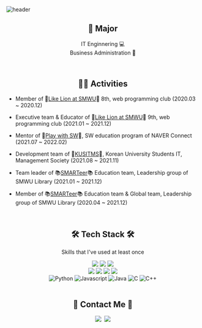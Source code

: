 
![header](https://capsule-render.vercel.app/api?type=waving&color=auto&height=300&section=header&text=Jeongin%20Yoon&fontSize=90)

<div align="center">

## 🏫 Major 
IT Enginnering 💻 <br/>
Business Administration 💼
   
   <br/>
 </div>

<div align="center">

## 👩‍💻 Activities    </div>

* Member of 🦁[Like Lion at SMWU](https://www.likelion.net/univ)🦁 8th, web programming club (2020.03 ~ 2020.12)

* Executive team & Educator of 🦁[Like Lion at SMWU](https://www.likelion.net/univ)🦁 9th, web programming club (2021.01 ~ 2021.12)

* Mentor of 🤖[Play with SW](https://www.playsw.or.kr/main)🤖, SW education program of NAVER Connect (2021.07 ~ 2022.02)

* Development team of 🔗[KUSITMS](https://cafe.naver.com/kusitms)🔗, Korean University Students IT, Management Society (2021.08 ~ 2021.11)

* Team leader of 📚[SMARTeer](https://cafe.naver.com/smarteer)📚 Education team, Leadership group of SMWU Library (2021.01 ~ 2021.12)

* Member of 📚[SMARTeer](https://cafe.naver.com/smarteer)📚 Education team & Global team, Leadership group of SMWU Library (2020.04 ~ 2021.12)
   

<div align="center">
<br/>

## 🛠 Tech Stack 🛠
Skills that I've used at least once

<p>

 
<img src="https://img.shields.io/badge/Django-092E20?style=flat-square&logo=Django&logoColor=white"/>
<img src="https://img.shields.io/badge/Node.js-339933?style=flat-square&logo=Node.js&logoColor=white"/>
<img src="https://img.shields.io/badge/-React-61DAFB?logo=react&logoColor=white"/>

<br/>
   
<img src="https://img.shields.io/badge/MongoDB-47A248?style=flat-square&logo=MongoDB&logoColor=white"/>
<img src="https://img.shields.io/badge/Mysql-E6B91E?style=flat-square&logo=MySql&logoColor=white"/>
<img src="https://img.shields.io/badge/github-181717?style=flat-square&logo=github&logoColor=white"/>
<img src="https://img.shields.io/badge/git-F05032?style=flat-square&logo=git&logoColor=white"/>

   <br/>
   
   <img alt="Python" src ="https://img.shields.io/badge/Python-3776AB.svg?&style=for-the badge&logo=Python&logoColor=white"/>
<img alt="Javascript" src ="https://img.shields.io/badge/Javascript-F7DF1E.svg?&style=for-the badge&logo=Javascript&logoColor=white"/>
<img alt="Java" src="https://img.shields.io/badge/Java-007396.svg?&style=for-the badge&logo=Java&logoColor=white"/> 
<img alt="C" src ="https://img.shields.io/badge/C-A8B9CC.svg?&style=for-the badge&logo=C&logoColor=white"/> 
<img alt="C++" src ="https://img.shields.io/badge/C++-00599C.svg?&style=for-the badge&logo=C%2B%2B&logoColor=white"/>
<br/>
<br/>
   
   </p>

</div>


<div align="center">

## 🌈 Contact Me 🌈
<p align="center">
  <a href="https://www.instagram.com/j_nini99/"><img src="https://img.shields.io/badge/Instagram-E4405F?style=flat-square&logo=Instagram&logoColor=white&link=https://www.instagram.com/j_nini99/"/></a>&nbsp
  <a href="mailto:yoonjeongin@sookmyung.ac.kr"><img src="https://img.shields.io/badge/Gmail-d14836?style=flat-square&logo=Gmail&logoColor=white&link=yoonjeongin@sookmyung.ac.kr"/></a>
</p>
</div>

<!--
**JeongIn37/JeongIn37** is a ✨ _special_ ✨ repository because its `README.md` (this file) appears on your GitHub profile.

Here are some ideas to get you started:

- 🔭 I’m currently working on ...
- 🌱 I’m currently learning ...
- 👯 I’m looking to collaborate on ...
- 🤔 I’m looking for help with ...
- 💬 Ask me about ...
- 📫 How to reach me: ...
- 😄 Pronouns: ...
- ⚡ Fun fact: ...

aerimforest/README.md
   Solved.ac프로필




🔖  Major
Computer Science

🎖  Recent achievements
Winning the 8th K-Hackathon Korea Contents Association Award (2nd place)
제 8회 k-해커톤 한국콘텐츠학회장상 수상
수상 프로젝트: 주섬주섬-일상의 분리배출 도우미

✏️  Personal Blog
https://aerimforest.tistory.com

🌳  Solved.ac

Hi there 👋
header

🇰🇷

🛠 Tech Stack 🛠
Techs that I've used at least once

           

🛠 Tools & Platforms 🛠
Tools and Platforms that I've used at least once


🍒 Me 🍒
  

Hi there 👋
Hits

Nayeon Keum
IT Engineering / Statistics at SMWU 19th.

Data Science & Android(Java)

Python, C, AI lecturer of CodingPlus Academy (2019.2 ~ 2021.2)

Executive team of ✨SOLUX✨ 25th, programming club of SMWU (2020.6 ~ 2021.2)

Club president of ✨SOLUX✨ 26th, programming club of SMWU (2021.2 ~ )

💚KUSITMS💙(Korean University Students IT, Management Society) 23rd executive team (2021.1 ~ 2021.6)

💚KUSITMS💙(Korean University Students IT, Management Society) 24th vice president (2021.6 ~ )

KAIST 2021 Summer 🏅MadCamp🏅(2021.6 ~ 2021.7)

⭐GDSC⭐(Google Developer Student Clubs) Sookmyung Member (2021.8 ~ )



-->
